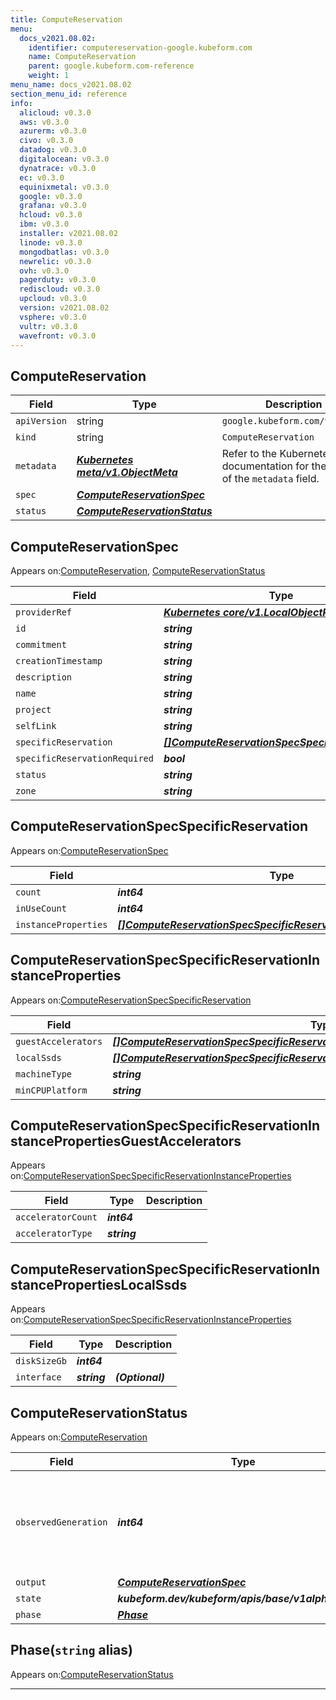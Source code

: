 ```yaml
---
title: ComputeReservation
menu:
  docs_v2021.08.02:
    identifier: computereservation-google.kubeform.com
    name: ComputeReservation
    parent: google.kubeform.com-reference
    weight: 1
menu_name: docs_v2021.08.02
section_menu_id: reference
info:
  alicloud: v0.3.0
  aws: v0.3.0
  azurerm: v0.3.0
  civo: v0.3.0
  datadog: v0.3.0
  digitalocean: v0.3.0
  dynatrace: v0.3.0
  ec: v0.3.0
  equinixmetal: v0.3.0
  google: v0.3.0
  grafana: v0.3.0
  hcloud: v0.3.0
  ibm: v0.3.0
  installer: v2021.08.02
  linode: v0.3.0
  mongodbatlas: v0.3.0
  newrelic: v0.3.0
  ovh: v0.3.0
  pagerduty: v0.3.0
  rediscloud: v0.3.0
  upcloud: v0.3.0
  version: v2021.08.02
  vsphere: v0.3.0
  vultr: v0.3.0
  wavefront: v0.3.0
---
```


## ComputeReservation
| Field | Type | Description |
| ------ | ----- | ----------- |
| `apiVersion` | string | `google.kubeform.com/v1alpha1` |
|    `kind` | string | `ComputeReservation` |
| `metadata` | ***[Kubernetes meta/v1.ObjectMeta](https://v1-18.docs.kubernetes.io/docs/reference/generated/kubernetes-api/v1.18/#objectmeta-v1-meta)***|Refer to the Kubernetes API documentation for the fields of the `metadata` field.|
| `spec` | ***[ComputeReservationSpec](#computereservationspec)***||
| `status` | ***[ComputeReservationStatus](#computereservationstatus)***||
## ComputeReservationSpec

Appears on:[ComputeReservation](#computereservation), [ComputeReservationStatus](#computereservationstatus)

| Field | Type | Description |
| ------ | ----- | ----------- |
| `providerRef` | ***[Kubernetes core/v1.LocalObjectReference](https://v1-18.docs.kubernetes.io/docs/reference/generated/kubernetes-api/v1.18/#localobjectreference-v1-core)***||
| `id` | ***string***||
| `commitment` | ***string***| ***(Optional)*** |
| `creationTimestamp` | ***string***| ***(Optional)*** |
| `description` | ***string***| ***(Optional)*** |
| `name` | ***string***||
| `project` | ***string***| ***(Optional)*** |
| `selfLink` | ***string***| ***(Optional)*** |
| `specificReservation` | ***[[]ComputeReservationSpecSpecificReservation](#computereservationspecspecificreservation)***||
| `specificReservationRequired` | ***bool***| ***(Optional)*** |
| `status` | ***string***| ***(Optional)*** |
| `zone` | ***string***||
## ComputeReservationSpecSpecificReservation

Appears on:[ComputeReservationSpec](#computereservationspec)

| Field | Type | Description |
| ------ | ----- | ----------- |
| `count` | ***int64***||
| `inUseCount` | ***int64***| ***(Optional)*** |
| `instanceProperties` | ***[[]ComputeReservationSpecSpecificReservationInstanceProperties](#computereservationspecspecificreservationinstanceproperties)***||
## ComputeReservationSpecSpecificReservationInstanceProperties

Appears on:[ComputeReservationSpecSpecificReservation](#computereservationspecspecificreservation)

| Field | Type | Description |
| ------ | ----- | ----------- |
| `guestAccelerators` | ***[[]ComputeReservationSpecSpecificReservationInstancePropertiesGuestAccelerators](#computereservationspecspecificreservationinstancepropertiesguestaccelerators)***| ***(Optional)*** |
| `localSsds` | ***[[]ComputeReservationSpecSpecificReservationInstancePropertiesLocalSsds](#computereservationspecspecificreservationinstancepropertieslocalssds)***| ***(Optional)*** |
| `machineType` | ***string***||
| `minCPUPlatform` | ***string***| ***(Optional)*** |
## ComputeReservationSpecSpecificReservationInstancePropertiesGuestAccelerators

Appears on:[ComputeReservationSpecSpecificReservationInstanceProperties](#computereservationspecspecificreservationinstanceproperties)

| Field | Type | Description |
| ------ | ----- | ----------- |
| `acceleratorCount` | ***int64***||
| `acceleratorType` | ***string***||
## ComputeReservationSpecSpecificReservationInstancePropertiesLocalSsds

Appears on:[ComputeReservationSpecSpecificReservationInstanceProperties](#computereservationspecspecificreservationinstanceproperties)

| Field | Type | Description |
| ------ | ----- | ----------- |
| `diskSizeGb` | ***int64***||
| `interface` | ***string***| ***(Optional)*** |
## ComputeReservationStatus

Appears on:[ComputeReservation](#computereservation)

| Field | Type | Description |
| ------ | ----- | ----------- |
| `observedGeneration` | ***int64***| ***(Optional)*** Resource generation, which is updated on mutation by the API Server.|
| `output` | ***[ComputeReservationSpec](#computereservationspec)***| ***(Optional)*** |
| `state` | ***kubeform.dev/kubeform/apis/base/v1alpha1.State***| ***(Optional)*** |
| `phase` | ***[Phase](#phase)***| ***(Optional)*** |
## Phase(`string` alias)

Appears on:[ComputeReservationStatus](#computereservationstatus)

---
